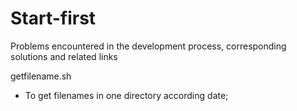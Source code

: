 # Start-first
Problems encountered in the development process, corresponding solutions and related links 

getfilename.sh
- To get filenames in one directory according date; 

